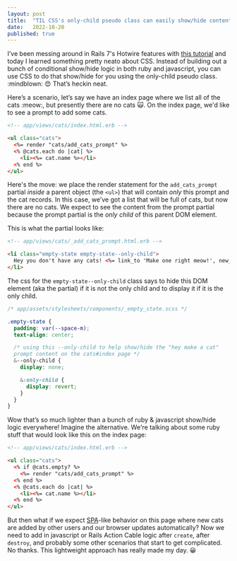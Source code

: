 ```yaml
---
layout: post
title:  "TIL CSS's only-child pseudo class can easily show/hide content without additional conditional logic"
date:   2022-10-20
published: true
---
```


I’ve been messing around in Rails 7's Hotwire features with [this tutorial](https://www.hotrails.dev/turbo-rails/empty-states) and today I learned something pretty neato about CSS. Instead of building out a bunch of conditional show/hide logic in both ruby and javascript, you can use CSS to do that show/hide for you using the only-child pseudo class. :mindblown: :heart_eyes: That’s heckin neat.

Here’s a scenario, let’s say we have an index page where we list all of the cats :meow:, but presently there are no cats :scream_cat:. On the index page, we'd like to see a prompt to add some cats.

```html
<!-- app/views/cats/index.html.erb -->

<ul class="cats">
  <%= render "cats/add_cats_prompt" %>
  <% @cats.each do |cat| %>
    <li><%= cat.name %></li>
  <% end %>
</ul>
```

Here's the move: we place the render statement for the `add_cats_prompt` partial _inside_ a parent object (the `<ul>`) that will contain _only_ this prompt and the cat records. In this case, we’ve got a list that will be full of cats, but now there are no cats. We expect to see the content from the prompt partial because the prompt partial is the _only child_ of this parent DOM element.

This is what the partial looks like:
```html
<!-- app/views/cats/_add_cats_prompt.html.erb -->

<li class="empty-state empty-state--only-child">
  Hey you don't have any cats! <%= link_to 'Make one right meow!', new_cat_path %>
</li>
```

The css for the `empty-state--only-child` class says to hide this DOM element (aka the partial) if it is not the only child and to display it if it is the only child.
```css
/* app/assets/stylesheets/components/_empty_state.scss */

.empty-state {
  padding: var(--space-m);
  text-align: center;

  /* using this --only-child to help show/hide the "hey make a cat"
  prompt content on the cats#index page */
  &--only-child {
    display: none;

    &:only-child {
      display: revert;
    }
  }
}
```

Wow that’s so much lighter than a bunch of ruby & javascript show/hide logic everywhere! Imagine the alternative. We're talking about some ruby stuff that would look like this on the index page:
```html
<!-- app/views/cats/index.html.erb -->

<ul class="cats">
  <% if @cats.empty? %>
    <%= render "cats/add_cats_prompt" %>
  <% end %>
  <% @cats.each do |cat| %>
    <li><%= cat.name %></li>
  <% end %>
</ul>
```

But then what if we expect [SPA](https://developer.mozilla.org/en-US/docs/Glossary/SPA)-like behavior on this page where new cats are added by other users and our browser updates automatically? Now we need to add in javascript or Rails Action Cable logic after `create`, after `destroy`, and probably some other scenarios that start to get complicated. No thanks. This lightweight approach has really made my day. :grinning:
